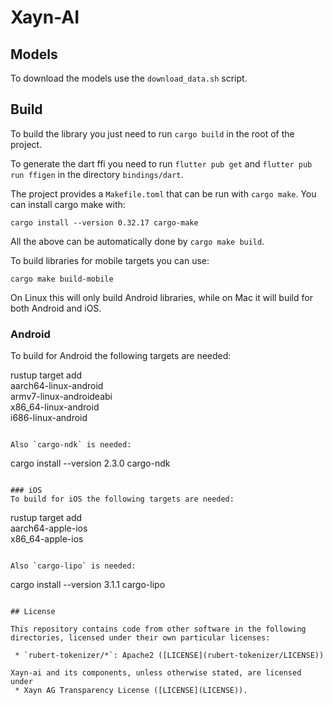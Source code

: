 # Xayn-AI

## Models
To download the models use the `download_data.sh` script.

## Build
To build the library you just need to run `cargo build` in the root of the project.

To generate the dart ffi you need to run `flutter pub get` and `flutter pub run ffigen` in
the directory `bindings/dart`.

The project provides a `Makefile.toml` that can be run with `cargo make`.
You can install cargo make with:
```
cargo install --version 0.32.17 cargo-make
```

All the above can be automatically done by `cargo make build`.

To build libraries for mobile targets you can use:
```
cargo make build-mobile
```
On Linux this will only build Android libraries, while on Mac it will build
for both Android and iOS.

### Android

To build for Android the following targets are needed:

rustup target add \
  aarch64-linux-android \
  armv7-linux-androideabi \
  x86_64-linux-android \
  i686-linux-android
```

Also `cargo-ndk` is needed:

```
cargo install --version 2.3.0 cargo-ndk
```

### iOS
To build for iOS the following targets are needed:
```
rustup target add \
  aarch64-apple-ios \
  x86_64-apple-ios
```

Also `cargo-lipo` is needed:
```
cargo install --version 3.1.1 cargo-lipo
```

## License

This repository contains code from other software in the following
directories, licensed under their own particular licenses:

 * `rubert-tokenizer/*`: Apache2 ([LICENSE](rubert-tokenizer/LICENSE))

Xayn-ai and its components, unless otherwise stated, are licensed under
 * Xayn AG Transparency License ([LICENSE](LICENSE)).

